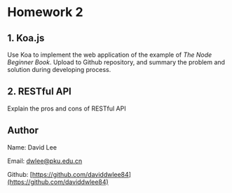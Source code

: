 # Homework 2

## 1. Koa.js

Use Koa to implement the web application of the example of *The Node Beginner Book*. Upload to Github repository, and summary the problem and solution during developing process.

## 2. RESTful API

Explain the pros and cons of RESTful API

## Author

Name: David Lee

Email: dwlee@pku.edu.cn

Github: [https://github.com/daviddwlee84](https://github.com/daviddwlee84)